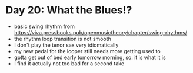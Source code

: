 # Day 20: What the Blues!?

- basic swing rhythm from https://viva.pressbooks.pub/openmusictheory/chapter/swing-rhythms/
- the rhythm loop transition is not smooth
- I don't play the tenor sax very idiomatically
- my new pedal for the looper still needs more getting used to
- gotta get out of bed early tomorrow morning, so: it is what it is
- I find it actually not too bad for a second take

